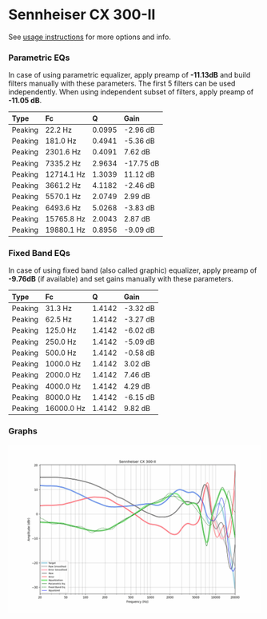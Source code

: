# Sennheiser CX 300-II
See [usage instructions](https://github.com/jaakkopasanen/AutoEq#usage) for more options and info.

### Parametric EQs
In case of using parametric equalizer, apply preamp of **-11.13dB** and build filters manually
with these parameters. The first 5 filters can be used independently.
When using independent subset of filters, apply preamp of **-11.05 dB**.

| Type    | Fc         |      Q | Gain      |
|:--------|:-----------|:-------|:----------|
| Peaking | 22.2 Hz    | 0.0995 | -2.96 dB  |
| Peaking | 181.0 Hz   | 0.4941 | -5.36 dB  |
| Peaking | 2301.6 Hz  | 0.4091 | 7.62 dB   |
| Peaking | 7335.2 Hz  | 2.9634 | -17.75 dB |
| Peaking | 12714.1 Hz | 1.3039 | 11.12 dB  |
| Peaking | 3661.2 Hz  | 4.1182 | -2.46 dB  |
| Peaking | 5570.1 Hz  | 2.0749 | 2.99 dB   |
| Peaking | 6493.6 Hz  | 5.0268 | -3.83 dB  |
| Peaking | 15765.8 Hz | 2.0043 | 2.87 dB   |
| Peaking | 19880.1 Hz | 0.8956 | -9.09 dB  |

### Fixed Band EQs
In case of using fixed band (also called graphic) equalizer, apply preamp of **-9.76dB**
(if available) and set gains manually with these parameters.

| Type    | Fc         |      Q | Gain     |
|:--------|:-----------|:-------|:---------|
| Peaking | 31.3 Hz    | 1.4142 | -3.32 dB |
| Peaking | 62.5 Hz    | 1.4142 | -3.27 dB |
| Peaking | 125.0 Hz   | 1.4142 | -6.02 dB |
| Peaking | 250.0 Hz   | 1.4142 | -5.09 dB |
| Peaking | 500.0 Hz   | 1.4142 | -0.58 dB |
| Peaking | 1000.0 Hz  | 1.4142 | 3.02 dB  |
| Peaking | 2000.0 Hz  | 1.4142 | 7.46 dB  |
| Peaking | 4000.0 Hz  | 1.4142 | 4.29 dB  |
| Peaking | 8000.0 Hz  | 1.4142 | -6.15 dB |
| Peaking | 16000.0 Hz | 1.4142 | 9.82 dB  |

### Graphs
![](./Sennheiser%20CX%20300-II.png)